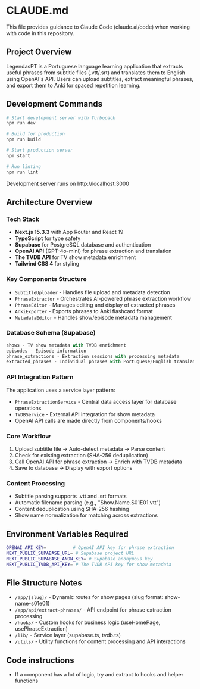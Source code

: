 # CLAUDE.md

This file provides guidance to Claude Code (claude.ai/code) when working with code in this repository.

## Project Overview

LegendasPT is a Portuguese language learning application that extracts useful phrases from subtitle files (.vtt/.srt) and translates them to English using OpenAI's API. Users can upload subtitles, extract meaningful phrases, and export them to Anki for spaced repetition learning.

## Development Commands

```bash
# Start development server with Turbopack
npm run dev

# Build for production
npm run build

# Start production server
npm start

# Run linting
npm run lint
```

Development server runs on http://localhost:3000

## Architecture Overview

### Tech Stack
- **Next.js 15.3.3** with App Router and React 19
- **TypeScript** for type safety
- **Supabase** for PostgreSQL database and authentication
- **OpenAI API** (GPT-4o-mini) for phrase extraction and translation
- **The TVDB API** for TV show metadata enrichment
- **Tailwind CSS 4** for styling

### Key Components Structure
- `SubtitleUploader` - Handles file upload and metadata detection
- `PhraseExtractor` - Orchestrates AI-powered phrase extraction workflow  
- `PhraseEditor` - Manages editing and display of extracted phrases
- `AnkiExporter` - Exports phrases to Anki flashcard format
- `MetadataEditor` - Handles show/episode metadata management

### Database Schema (Supabase)
```sql
shows - TV show metadata with TVDB enrichment
episodes - Episode information  
phrase_extractions - Extraction sessions with processing metadata
extracted_phrases - Individual phrases with Portuguese/English translations
```

### API Integration Pattern
The application uses a service layer pattern:
- `PhraseExtractionService` - Central data access layer for database operations
- `TVDBService` - External API integration for show metadata
- OpenAI API calls are made directly from components/hooks

### Core Workflow
1. Upload subtitle file → Auto-detect metadata → Parse content
2. Check for existing extraction (SHA-256 deduplication) 
3. Call OpenAI API for phrase extraction → Enrich with TVDB metadata
4. Save to database → Display with export options

### Content Processing
- Subtitle parsing supports .vtt and .srt formats
- Automatic filename parsing (e.g., "Show.Name.S01E01.vtt")
- Content deduplication using SHA-256 hashing
- Show name normalization for matching across extractions

## Environment Variables Required

```bash
OPENAI_API_KEY=          # OpenAI API key for phrase extraction
NEXT_PUBLIC_SUPABASE_URL= # Supabase project URL
NEXT_PUBLIC_SUPABASE_ANON_KEY= # Supabase anonymous key
NEXT_PUBLIC_TVDB_API_KEY= # The TVDB API key for show metadata
```

## File Structure Notes

- `/app/[slug]/` - Dynamic routes for show pages (slug format: show-name-s01e01)
- `/app/api/extract-phrases/` - API endpoint for phrase extraction processing
- `/hooks/` - Custom hooks for business logic (useHomePage, usePhraseExtraction)
- `/lib/` - Service layer (supabase.ts, tvdb.ts)
- `/utils/` - Utility functions for content processing and API interactions

## Code instructions
- If a component has a lot of logic, try and extract to hooks and helper functions